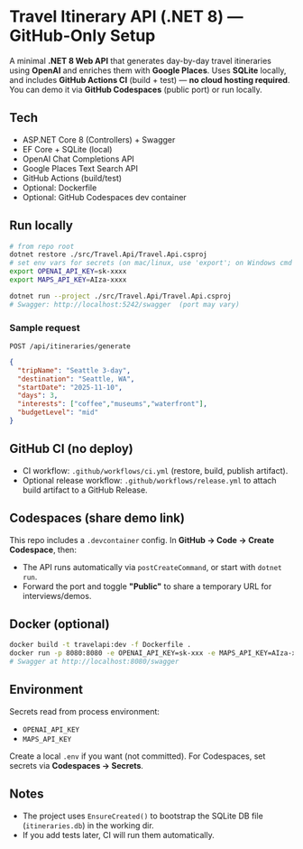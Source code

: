 # Travel Itinerary API (.NET 8) — GitHub-Only Setup

A minimal **.NET 8 Web API** that generates day-by-day travel itineraries using **OpenAI** and enriches
them with **Google Places**. Uses **SQLite** locally, and includes **GitHub Actions CI** (build + test) —
**no cloud hosting required**. You can demo it via **GitHub Codespaces** (public port) or run locally.

## Tech
- ASP.NET Core 8 (Controllers) + Swagger
- EF Core + SQLite (local)
- OpenAI Chat Completions API
- Google Places Text Search API
- GitHub Actions (build/test)
- Optional: Dockerfile
- Optional: GitHub Codespaces dev container

## Run locally
```bash
# from repo root
dotnet restore ./src/Travel.Api/Travel.Api.csproj
# set env vars for secrets (on mac/linux, use 'export'; on Windows cmd use 'set')
export OPENAI_API_KEY=sk-xxxx
export MAPS_API_KEY=AIza-xxxx

dotnet run --project ./src/Travel.Api/Travel.Api.csproj
# Swagger: http://localhost:5242/swagger  (port may vary)
```

### Sample request
`POST /api/itineraries/generate`
```json
{
  "tripName": "Seattle 3-day",
  "destination": "Seattle, WA",
  "startDate": "2025-11-10",
  "days": 3,
  "interests": ["coffee","museums","waterfront"],
  "budgetLevel": "mid"
}
```

## GitHub CI (no deploy)
- CI workflow: `.github/workflows/ci.yml` (restore, build, publish artifact).
- Optional release workflow: `.github/workflows/release.yml` to attach build artifact to a GitHub Release.

## Codespaces (share demo link)
This repo includes a `.devcontainer` config. In **GitHub → Code → Create Codespace**, then:
- The API runs automatically via `postCreateCommand`, or start with `dotnet run`.
- Forward the port and toggle **"Public"** to share a temporary URL for interviews/demos.

## Docker (optional)
```bash
docker build -t travelapi:dev -f Dockerfile .
docker run -p 8080:8080 -e OPENAI_API_KEY=sk-xxx -e MAPS_API_KEY=AIza-xxx travelapi:dev
# Swagger at http://localhost:8080/swagger
```

## Environment
Secrets read from process environment:
- `OPENAI_API_KEY`
- `MAPS_API_KEY`

Create a local `.env` if you want (not committed). For Codespaces, set secrets via **Codespaces → Secrets**.

## Notes
- The project uses `EnsureCreated()` to bootstrap the SQLite DB file (`itineraries.db`) in the working dir.
- If you add tests later, CI will run them automatically.
